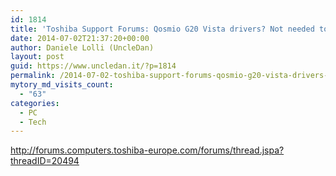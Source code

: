 ```yaml
---
id: 1814
title: 'Toshiba Support Forums: Qosmio G20 Vista drivers? Not needed to &#8230;'
date: 2014-07-02T21:37:20+00:00
author: Daniele Lolli (UncleDan)
layout: post
guid: https://www.uncledan.it/?p=1814
permalink: /2014-07-02-toshiba-support-forums-qosmio-g20-vista-drivers-not-needed-to.html
mytory_md_visits_count:
  - "63"
categories:
  - PC
  - Tech
---
```

<http://forums.computers.toshiba-europe.com/forums/thread.jspa?threadID=20494>